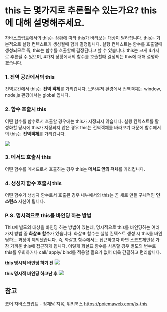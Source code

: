 # this 는 몇가지로 추론될수 있는가요? this에 대해 설명해주세요.

자바스크립트에서의 this는 상황에 따라 this가 바라보는 대상이 달라집니다.
this는 기본적으로 실행 컨텍스트가 생성될때 함께 결정됩니다. 실행 컨텍스트는 함수를 호출할때 생성되므로 즉, this는 함수를 호출할때 결정된다고 할 수 있습니다.
this는 크게 4가지로 추론될 수 있으며, 4가지 상황에서의 함수를 호출할때 결정되는 this에 대해 설명하겠습니다.

### 1. 전역 공간에서의 this

전역공간에서 this는 **전역 객체**를 가리킵니다. 브라우저 환경에서 전역객체는 window, node.js 환경에서는 global 입니다.

### 2. 함수 호출시 this

어떤 함수를 함수로서 호출할 경우에는 this가 지정되지 않습니다. 실행 컨텍스트를 활성화할 당시에 this가 지정되지 않은 경우 this는 전역객체를 바라보기 때문에 함수에서의 this는 **전역객체**를 가리킵니다.

<img src="https://github.com/wanted-pre-onboarding-team-9/Frontend-Interview-Study/assets/74637336/375bf431-3cf5-4688-baec-5e3b10ab91af"/>

### 3. 메서드 호출시 this

어떤 함수를 메서드로서 호출하는 경우 this는 **메서드 앞의 객체**를 가리킵니다.

### 4. 생성자 함수 호출시 this

어떤 함수가 생성자 함수로서 호출된 경우 내부에서의 this는 곧 새로 만들 구체적인 **인스턴스** 자신이 됩니다.

### P.S. 명시적으로 this를 바인딩 하는 방법

This에 별도의 대상을 바인딩 하는 방법이 있는데, 명시적으로 this를 바인딩하는 여러가지 방법 중 **화살표 함수**가 있습니다.
화살표 함수는 실행 컨텍스트 생성 시 this를 바인딩하는 과정이 제외됐습니다.
즉, 화살표 함수에서는 접근하고자 하면 스코프체인상 가장 가까운 this에 접근하게 됩니다.
이렇게 화살표 함수를 사용할 경우 별도의 변수로 this를 우회하거나 call/ apply/ bind를 적용할 필요가 없어 더욱 간결하고 편리합니다.

**this 명시적 바인딩 하기 전**
<img src="https://github.com/wanted-pre-onboarding-team-9/Frontend-Interview-Study/assets/74637336/401c415b-d58b-47a7-8099-930b0a796442"/>

**this 명시적 바인딩 하고난 후**
<img src="https://github.com/wanted-pre-onboarding-team-9/Frontend-Interview-Study/assets/74637336/247337d9-54e8-4d63-bb1a-5bbcfcb19cf5"/>

## 참고

코어 자바스크립트 - 정재남 지음, 위키북스
https://poiemaweb.com/js-this
